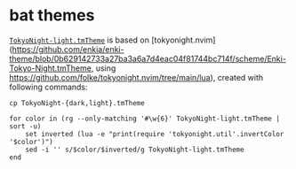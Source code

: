 # bat themes

[`TokyoNight-light.tmTheme`](TokyoNight-light.tmTheme) is based on [tokyonight.nvim](https://github.com/enkia/enki-theme/blob/0b629142733a27ba3a6a7d4eac04f81744bc714f/scheme/Enki-Tokyo-Night.tmTheme, using https://github.com/folke/tokyonight.nvim/tree/main/lua), created with following commands:

```fish
cp TokyoNight-{dark,light}.tmTheme

for color in (rg --only-matching '#\w{6}' TokyoNight-light.tmTheme | sort -u)
    set inverted (lua -e "print(require 'tokyonight.util'.invertColor '$color')")
    sed -i '' s/$color/$inverted/g TokyoNight-light.tmTheme 
end
```
